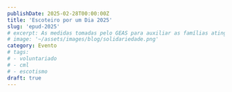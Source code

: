 ```yaml
---
publishDate: 2025-02-28T00:00:00Z
title: 'Escoteiro por um Dia 2025'
slug: 'epud-2025'
# excerpt: As medidas tomadas pelo GEAS para auxiliar as famílias atingidas pelas inundações de maio de 2024.
# image: '~/assets/images/blog/solidariedade.png'
category: Evento
# tags:
# - voluntariado
# - cml
# - escotismo
draft: true
---
```

